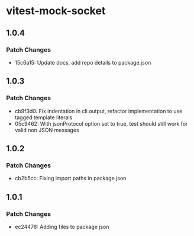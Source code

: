 # vitest-mock-socket

## 1.0.4

### Patch Changes

- 15c6a15: Update docs, add repo details to package.json

## 1.0.3

### Patch Changes

- cb9f3d0: Fix indentation in cli output, refactor implementation to use tagged template literals
- 05c9462: With jsonProtocol option set to true, test should still work for valid non JSON messages

## 1.0.2

### Patch Changes

- cb2b5cc: Fixing import paths in package.json

## 1.0.1

### Patch Changes

- ec24478: Adding files to package json
